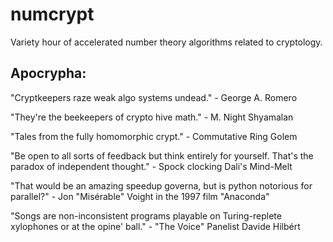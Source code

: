 # numcrypt
Variety hour of accelerated number theory algorithms related to cryptology.

## Apocrypha:
"Cryptkeepers raze weak algo systems undead." - George A. Romero

"They're the beekeepers of crypto hive math." - M. Night Shyamalan

"Tales from the fully homomorphic crypt." - Commutative Ring Golem

"Be open to all sorts of feedback but think entirely for yourself. That's the paradox of independent thought." - Spock clocking Dali's Mind-Melt

"That would be an amazing speedup governa, but is python notorious for parallel?" - Jon "Misérable" Voight in the 1997 film "Anaconda"

"Songs are non-inconsistent programs playable on Turing-replete xylophones or at the opine' ball." - "The Voice" Panelist Davide Hilbért
